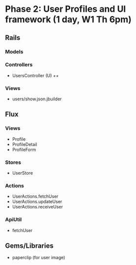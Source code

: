 # Phase 2: User Profiles and UI framework (1 day, W1 Th 6pm)

## Rails

### Models

### Controllers

* UsersController (U) *++*

### Views

* users/show.json.jbuilder

## Flux

### Views

* Profile
* ProfileDetail
* ProfileForm

### Stores

* UserStore

### Actions

* UserActions.fetchUser
* UserActions.updateUser
* UserActions.receiveUser

### ApiUtil

* fetchUser

## Gems/Libraries

* paperclip (for user image)
